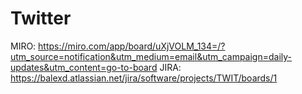 # Twitter
MIRO: https://miro.com/app/board/uXjVOLM_134=/?utm_source=notification&utm_medium=email&utm_campaign=daily-updates&utm_content=go-to-board
JIRA: https://balexd.atlassian.net/jira/software/projects/TWIT/boards/1

